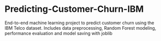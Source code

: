 # Predicting-Customer-Churn-IBM
End-to-end machine learning project to predict customer churn using the IBM Telco dataset. Includes data preprocessing, Random Forest modeling, performance evaluation and model saving with joblib
